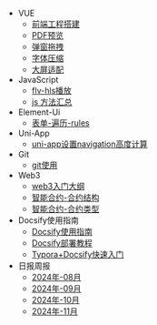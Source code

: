 * VUE
  * [前端工程搭建](/ProjectDocs/WebEngineeringConstruction.md)
  * [PDF预览](/ProjectDocs/PreviewPdf.md)
  * [弹窗拖拽](/ProjectDocs/Pop-Up-Drag.md)
  * [字体压缩](/ProjectDocs/FontCompression.md)
  * [大屏适配](/ProjectDocs/LargeScreenAdaptation.md)
* JavaScript
  * [flv-hls播放](/ProjectDocs/Flv-Hls-Play.md)
  * [js 方法汇总](/ProjectDocs/MethodJs.md)
* Element-Ui
  * [表单-遍历-rules](/ProjectDocs/Form-Traversal-Rules.md)
* Uni-App
  * [uni-app设置navigation高度计算](/ProjectDocs/NavigationHeightCalculation.md)
* Git
  * [git使用](/ProjectDocs/MethodGit.md)
* Web3
  * [web3入门大纲](/ProjectDocs/StartedOutline.md)
  * [智能合约-合约结构](/ProjectDocs/SolidityStructure.md)
  * [智能合约-合约类型](/ProjectDocs/SolidityType.md)
* Docsify使用指南
  * [Docsify使用指南](/ProjectDocs/DocsifyUserGuide.md)
  * [Docsify部署教程](/ProjectDocs/DocsifyDeploymentTutorial.md)
  * [Typora+Docsify快速入门](/ProjectDocs/Typora-DocsifyQuickStart.md)
* 日报周报
  * [2024年-08月](/ProjectDocs/2024-08.md)
  * [2024年-09月](/ProjectDocs/2024-09.md)
  * [2024年-10月](/ProjectDocs/2024-10.md)
  * [2024年-11月](/ProjectDocs/2024-11.md)
  